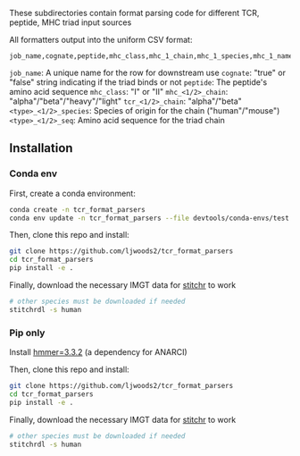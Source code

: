 
These subdirectories contain format parsing code for different TCR, peptide, MHC triad input sources

All formatters output into the uniform CSV format:

```
job_name,cognate,peptide,mhc_class,mhc_1_chain,mhc_1_species,mhc_1_name,mhc_1_seq,mhc_2_chain,mhc_2_species,mhc_2_name,mhc_2_seq,tcr_1_chain,tcr_1_species,tcr_1_seq,tcr_2_chain,tcr_2_species,tcr_2_seq
```

`job_name`: A unique name for the row for downstream use
`cognate`: "true" or "false" string indicating if the triad binds or not
`peptide`: The peptide's amino acid sequence
`mhc_class`: "I" or "II"
`mhc_<1/2>_chain`: "alpha"/"beta"/"heavy"/"light"
`tcr_<1/2>_chain`: "alpha"/"beta"
`<type>_<1/2>_species`: Species of origin for the chain ("human"/"mouse")
`<type>_<1/2>_seq`: Amino acid sequence for the triad chain

## Installation

### Conda env

First, create a conda environment:

```bash
conda create -n tcr_format_parsers
conda env update -n tcr_format_parsers --file devtools/conda-envs/test.yaml
```

Then, clone this repo and install:
```bash
git clone https://github.com/ljwoods2/tcr_format_parsers
cd tcr_format_parsers
pip install -e .
```

Finally, download the necessary IMGT data for [stitchr](https://github.com/JamieHeather/stitchr) to work
```bash
# other species must be downloaded if needed
stitchrdl -s human 
```

### Pip only

Install [hmmer=3.3.2](http://hmmer.org/) (a dependency for ANARCI)

Then, clone this repo and install:
```bash
git clone https://github.com/ljwoods2/tcr_format_parsers
cd tcr_format_parsers
pip install -e .
```

Finally, download the necessary IMGT data for [stitchr](https://github.com/JamieHeather/stitchr) to work
```bash
# other species must be downloaded if needed
stitchrdl -s human 
```

